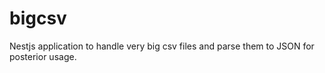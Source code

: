 # bigcsv
Nestjs application to handle very big csv files and parse them to JSON for posterior usage.
